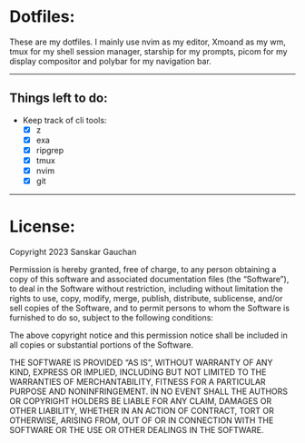 # Dotfiles:

These are my dotfiles. I mainly use nvim as my editor, Xmoand as my wm, tmux for my shell session manager, starship for my prompts, picom for my display compositor and polybar for my navigation bar.

---

## Things left to do:
- Keep track of cli tools:
    - [x] z
    - [x] exa
    - [x] ripgrep
    - [x] tmux
    - [x] nvim
    - [x] git
---

# License:

Copyright 2023 Sanskar Gauchan

Permission is hereby granted, free of charge, to any person obtaining a copy of this software and associated documentation files (the “Software”), to deal in the Software without restriction, including without limitation the rights to use, copy, modify, merge, publish, distribute, sublicense, and/or sell copies of the Software, and to permit persons to whom the Software is furnished to do so, subject to the following conditions:

The above copyright notice and this permission notice shall be included in all copies or substantial portions of the Software.

THE SOFTWARE IS PROVIDED “AS IS”, WITHOUT WARRANTY OF ANY KIND, EXPRESS OR IMPLIED, INCLUDING BUT NOT LIMITED TO THE WARRANTIES OF MERCHANTABILITY, FITNESS FOR A PARTICULAR PURPOSE AND NONINFRINGEMENT. IN NO EVENT SHALL THE AUTHORS OR COPYRIGHT HOLDERS BE LIABLE FOR ANY CLAIM, DAMAGES OR OTHER LIABILITY, WHETHER IN AN ACTION OF CONTRACT, TORT OR OTHERWISE, ARISING FROM, OUT OF OR IN CONNECTION WITH THE SOFTWARE OR THE USE OR OTHER DEALINGS IN THE SOFTWARE.
